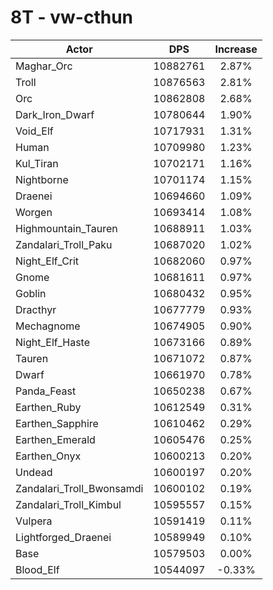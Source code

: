 # 8T - vw-cthun
| Actor | DPS | Increase |
|---|:---:|:---:|
|Maghar_Orc|10882761|2.87%|
|Troll|10876563|2.81%|
|Orc|10862808|2.68%|
|Dark_Iron_Dwarf|10780644|1.90%|
|Void_Elf|10717931|1.31%|
|Human|10709980|1.23%|
|Kul_Tiran|10702171|1.16%|
|Nightborne|10701174|1.15%|
|Draenei|10694660|1.09%|
|Worgen|10693414|1.08%|
|Highmountain_Tauren|10688911|1.03%|
|Zandalari_Troll_Paku|10687020|1.02%|
|Night_Elf_Crit|10682060|0.97%|
|Gnome|10681611|0.97%|
|Goblin|10680432|0.95%|
|Dracthyr|10677779|0.93%|
|Mechagnome|10674905|0.90%|
|Night_Elf_Haste|10673166|0.89%|
|Tauren|10671072|0.87%|
|Dwarf|10661970|0.78%|
|Panda_Feast|10650238|0.67%|
|Earthen_Ruby|10612549|0.31%|
|Earthen_Sapphire|10610462|0.29%|
|Earthen_Emerald|10605476|0.25%|
|Earthen_Onyx|10600213|0.20%|
|Undead|10600197|0.20%|
|Zandalari_Troll_Bwonsamdi|10600102|0.19%|
|Zandalari_Troll_Kimbul|10595557|0.15%|
|Vulpera|10591419|0.11%|
|Lightforged_Draenei|10589949|0.10%|
|Base|10579503|0.00%|
|Blood_Elf|10544097|-0.33%|
